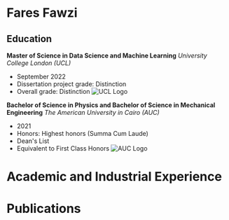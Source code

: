 # Fares Fawzi
## Education

**Master of Science in Data Science and Machine Learning**
*University College London (UCL)*
- September 2022
- Dissertation project grade: Distinction
- Overall grade: Distinction
![UCL Logo](link-to-your-image-folder/UCL_logo.png)

**Bachelor of Science in Physics and Bachelor of Science in Mechanical Engineering**
*The American University in Cairo (AUC)*
- 2021
- Honors: Highest honors (Summa Cum Laude)
- Dean's List
- Equivalent to First Class Honors
![AUC Logo](link-to-your-image-folder/AUC_logo.png)

# Academic and Industrial Experience
# Publications 
